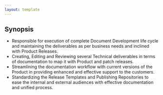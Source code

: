 ```yaml
---
layout: template
---
```


## Synopsis

*  Responsible for execution of complete Document Development life cycle and maintaining the deliverables as per business needs and inclined with Product Releases.
*  Creating, Editing and Reviewing several Technical deliverables in terms of documentation to map it with Product and patch releases.
*  Streamlining the documentation workflow with current versions of the Product in providing enhanced and effective support to the customers.
*  Standardizing the Release Templates and Publishing Repositories to ease the internal and external audiences with effective documentation and unified process.

